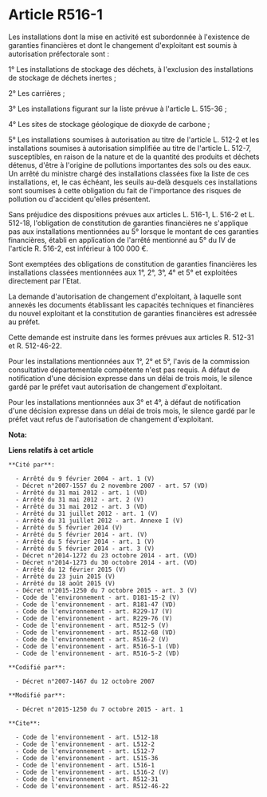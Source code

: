 # Article R516-1

Les installations dont la mise en activité est subordonnée à l'existence de garanties financières et dont le changement
d'exploitant est soumis à autorisation préfectorale sont : 

1° Les installations de stockage des déchets, à l'exclusion des installations de stockage de déchets inertes ; 

2° Les carrières ; 

3° Les installations figurant sur la liste prévue à l'article L. 515-36 ; 

4° Les sites de stockage géologique de dioxyde de carbone ; 

5° Les installations soumises à autorisation au titre de l'article L. 512-2 et les installations soumises à autorisation
simplifiée au titre de l'article L. 512-7, susceptibles, en raison de la nature et de la quantité des produits et déchets
détenus, d'être à l'origine de pollutions importantes des sols ou des eaux. Un arrêté du ministre chargé des installations
classées fixe la liste de ces installations, et, le cas échéant, les seuils au-delà desquels ces installations sont soumises
à cette obligation du fait de l'importance des risques de pollution ou d'accident qu'elles présentent. 

Sans préjudice des dispositions prévues aux articles L. 516-1, L. 516-2 et L. 512-18, l'obligation de constitution de
garanties financières ne s'applique pas aux installations mentionnées au 5° lorsque le montant de ces garanties financières,
établi en application de l'arrêté mentionné au 5° du IV de l'article R. 516-2, est inférieur à 100 000 €. 

Sont exemptées des obligations de constitution de garanties financières les installations classées mentionnées aux 1°, 2°,
3°, 4° et 5° et exploitées directement par l'Etat. 

La demande d'autorisation de changement d'exploitant, à laquelle sont annexés les documents établissant les capacités
techniques et financières du nouvel exploitant et la constitution de garanties financières est adressée au préfet. 

Cette demande est instruite dans les formes prévues aux articles R. 512-31 et R. 512-46-22. 

Pour les installations mentionnées aux 1°, 2° et 5°, l'avis de la commission consultative départementale compétente n'est pas
requis. A défaut de notification d'une décision expresse dans un délai de trois mois, le silence gardé par le préfet vaut
autorisation de changement d'exploitant. 

Pour les installations mentionnées aux 3° et 4°, à défaut de notification d'une décision expresse dans un délai de trois
mois, le silence gardé par le préfet vaut refus de l'autorisation de changement d'exploitant.

**Nota:**



**Liens relatifs à cet article**

	**Cité par**:

	  - Arrêté du 9 février 2004 - art. 1 (V)
	  - Décret n°2007-1557 du 2 novembre 2007 - art. 57 (VD)
	  - Arrêté du 31 mai 2012 - art. 1 (VD)
	  - Arrêté du 31 mai 2012 - art. 2 (V)
	  - Arrêté du 31 mai 2012 - art. 3 (VD)
	  - Arrêté du 31 juillet 2012 - art. 1 (V)
	  - Arrêté du 31 juillet 2012 - art. Annexe I (V)
	  - Arrêté du 5 février 2014 (V)
	  - Arrêté du 5 février 2014 - art. (V)
	  - Arrêté du 5 février 2014 - art. 1 (V)
	  - Arrêté du 5 février 2014 - art. 3 (V)
	  - Décret n°2014-1272 du 23 octobre 2014 - art. (VD)
	  - Décret n°2014-1273 du 30 octobre 2014 - art. (VD)
	  - Arrêté du 12 février 2015 (V)
	  - Arrêté du 23 juin 2015 (V)
	  - Arrêté du 18 août 2015 (V)
	  - Décret n°2015-1250 du 7 octobre 2015 - art. 3 (V)
	  - Code de l'environnement - art. D181-15-2 (V)
	  - Code de l'environnement - art. R181-47 (VD)
	  - Code de l'environnement - art. R229-17 (V)
	  - Code de l'environnement - art. R229-76 (V)
	  - Code de l'environnement - art. R512-5 (V)
	  - Code de l'environnement - art. R512-68 (VD)
	  - Code de l'environnement - art. R516-2 (V)
	  - Code de l'environnement - art. R516-5-1 (VD)
	  - Code de l'environnement - art. R516-5-2 (VD)

	**Codifié par**:

	  - Décret n°2007-1467 du 12 octobre 2007

	**Modifié par**:

	  - Décret n°2015-1250 du 7 octobre 2015 - art. 1

	**Cite**:

	  - Code de l'environnement - art. L512-18
	  - Code de l'environnement - art. L512-2
	  - Code de l'environnement - art. L512-7
	  - Code de l'environnement - art. L515-36
	  - Code de l'environnement - art. L516-1
	  - Code de l'environnement - art. L516-2 (V)
	  - Code de l'environnement - art. R512-31
	  - Code de l'environnement - art. R512-46-22
